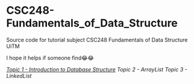 # CSC248-Fundamentals_of_Data_Structure
Source code for tutorial subject CSC248 Fundamentals of Data Structure UiTM

I hope it helps if someone find😂😂

[_Topic 1 - Introduction to Database Structure_](Topic1\Lab1)
_Topic 2 - ArrayList_
_Topic 3 - LinkedList_
